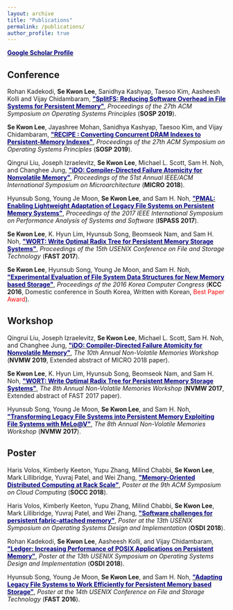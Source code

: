 ```yaml
---
layout: archive
title: "Publications"
permalink: /publications/
author_profile: true
---
```


<b>[<font color="navy">Google Scholar Profile</font>](https://scholar.google.com/citations?user=dqhN0pkAAAAJ&hl=en)</b>

## Conference
Rohan Kadekodi, <b>Se Kwon Lee</b>, Sanidhya Kashyap, Taesoo Kim, Aasheesh Kolli and Vijay Chidambaram, <b>[<font color="navy">"SplitFS: Reducing Software Overhead in File Systems for Persistent Memory"</font>](https://sekwonlee.github.io/publications/sosp19_splitfs)</b>, <i>Proceedings of the 27th ACM Symposium on Operating Systems Principles</i> (<b>SOSP 2019</b>).

<b>Se Kwon Lee</b>, Jayashree Mohan, Sanidhya Kashyap, Taesoo Kim, and Vijay Chidambaram, <b>[<font color="navy">"RECIPE : Converting Concurrent DRAM Indexes to Persistent-Memory Indexes"</font>](https://sekwonlee.github.io/publications/sosp19_recipe)</b>, <i>Proceedings of the 27th ACM Symposium on Operating Systems Principles</i> (<b>SOSP 2019</b>).

Qingrui Liu, Joseph Izraelevitz, <b>Se Kwon Lee</b>, Michael L. Scott, Sam H. Noh, and Changhee Jung, <b>[<font color="navy">"iDO: Compiler-Directed Failure Atomicity for Nonvolatile Memory"</font>](https://sekwonlee.github.io/publications/micro18)</b>, <i>Proceedings of the 51st Annual IEEE/ACM International Symposium on Microarchitecture</i> (<b>MICRO 2018</b>).

Hyunsub Song, Young Je Moon, <b>Se Kwon Lee</b>, and Sam H. Noh, <b>[<font color="navy">"PMAL: Enabling Lightweight Adaptation of Legacy File Systems on Persistent Memory Systems"</font>](https://sekwonlee.github.io/publications/ispass17)</b>, <i>Proceedings of the 2017 IEEE International Symposium on Performance Analysis of Systems and Software</i> (<b>ISPASS 2017</b>).

<b>Se Kwon Lee</b>, K. Hyun Lim, Hyunsub Song, Beomseok Nam, and Sam H. Noh, <b>[<font color="navy">"WORT: Write Optimal Radix Tree for Persistent Memory Storage Systems"</font>](https://sekwonlee.github.io/publications/fast17)</b>, <i>Proceedings of the 15th USENIX Conference on File and Storage Technology</i> (<b>FAST 2017</b>).

<b>Se Kwon Lee</b>, Hyunsub Song, Young Je Moon, and Sam H. Noh, <b>[<font color="navy">"Experimental Evaluation of File System Data Structures for New Memory based Storage"</font>](https://sekwonlee.github.io/publications/kcc16)</b>, <i>Proceedings of the 2016 Korea Computer Congress</i> (<b>KCC 2016</b>, Domestic conference in South Korea, Written with Korean, <font color="red">Best Paper Award</font>).

## Workshop
Qingrui Liu, Joseph Izraelevitz, <b>Se Kwon Lee</b>, Michael L. Scott, Sam H. Noh, and Changhee Jung, <b>[<font color="navy">"iDO: Compiler-Directed Failure Atomicity for Nonvolatile Memory"</font>](https://sekwonlee.github.io/publications/nvmw19_ido)</b>, <i>The 10th Annual Non-Volatile Memories Workshop</i> (<b>NVMW 2019</b>, Extended abstract of MICRO 2018 paper).

<b>Se Kwon Lee</b>, K. Hyun Lim, Hyunsub Song, Beomseok Nam, and Sam H. Noh, <b>[<font color="navy">"WORT: Write Optimal Radix Tree for Persistent Memory Storage Systems"</font>](https://sekwonlee.github.io/publications/nvmw17_wort)</b>, <i>The 8th Annual Non-Volatile Memories Workshop</i> (<b>NVMW 2017</b>, Extended abstract of FAST 2017 paper).

Hyunsub Song, Young Je Moon, <b>Se Kwon Lee</b>, and Sam H. Noh, <b>[<font color="navy">"Transforming Legacy File Systems into Persistent Memory Exploiting File Systems with MeLo@V"</font>](https://sekwonlee.github.io/publications/nvmw17_melo)</b>, <i>The 8th Annual Non-Volatile Memories Workshop</i> (<b>NVMW 2017</b>).

## Poster
Haris Volos, Kimberly Keeton, Yupu Zhang, Milind Chabbi, <b>Se Kwon Lee</b>, Mark Lillibridge, Yuvraj Patel, and Wei Zhang, <b>[<font color="navy">"Memory-Oriented Distributed Computing at Rack Scale"</font>](https://sekwonlee.github.io/publications/socc18_poster)</b>, <i>Poster at the 9th ACM Symposium on Cloud Computing</i> (<b>SOCC 2018</b>).

Haris Volos, Kimberly Keeton, Yupu Zhang, Milind Chabbi, <b>Se Kwon Lee</b>, Mark Lillibridge, Yuvraj Patel, and Wei Zhang, <b>[<font color="navy">"Software challenges for persistent fabric-attached memory"</font>](https://sekwonlee.github.io/publications/osdi18_poster2)</b>, <i>Poster at the 13th USENIX Symposium on Operating Systems Design and Implementation</i> (<b>OSDI 2018</b>).

Rohan Kadekodi, <b>Se Kwon Lee</b>, Aasheesh Kolli, and Vijay Chidambaram, <b>[<font color="navy">"Ledger: Increasing Performance of POSIX Applications on Persistent Memory"</font>](https://sekwonlee.github.io/publications/osdi18_poster1)</b>, <i>Poster at the 13th USENIX Symposium on Operating Systems Design and Implementation</i> (<b>OSDI 2018</b>).

Hyunsub Song, Young Je Moon, <b>Se Kwon Lee</b>, and Sam H. Noh, <b>[<font color="navy">"Adapting Legacy File Systems to Work Efficiently for Persistent Memory based Storage"</font>](https://sekwonlee.github.io/publications/fast16_poster)</b>, <i>Poster at the 14th USENIX Conference on File and Storage Technology</i> (<b>FAST 2016</b>).
